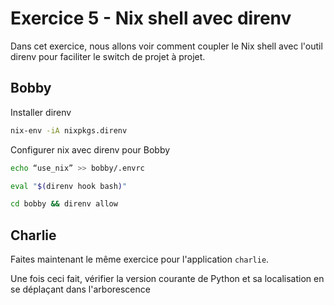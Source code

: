 # Exercice 5 - Nix shell avec direnv

Dans cet exercice, nous allons voir comment coupler le Nix shell avec l'outil direnv pour faciliter le switch de projet à projet.

## Bobby

Installer direnv
```bash
nix-env -iA nixpkgs.direnv
```

Configurer nix avec direnv pour Bobby
```bash
echo “use_nix” >> bobby/.envrc

eval "$(direnv hook bash)"

cd bobby && direnv allow
```

## Charlie

Faites maintenant le même exercice pour l'application `charlie`.

Une fois ceci fait, vérifier la version courante de Python et sa localisation en se déplaçant dans l'arborescence